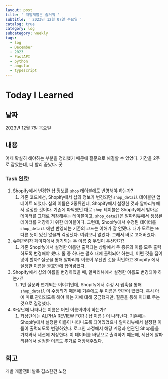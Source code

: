 ```yaml
---
layout: post
title: ' 개발개발은 즐거워 '
subtitle: ' 2023년 12월 07일 수요일 '
catalog: true
category: log
subcategory: weekly
tags:
  - log
  - December
  - 2023
  - FastAPI
  - python
  - angular
  - typescript
---
```


# Today I Learned

## 날짜

2023년 12월 7일 목요일

## 내용

어제 확실히 해야하는 부분을 정리했기 때문에 질문으로 해결할 수 있었다. 기간을 2주로 잡았는데, 더 빨리 끝났다. 굿

### Task 완료!

1.  Shopify에서 변경한 샵 정보를 `shop` 테이블에도 반영해야 하는가?
    1. 기존 코드에선, Shopify에서 샵의 정보가 변경되면 `shop_detail` 테이블만 업데이트 되었다. 샵의 이름은 2종류인데, Shopify에서 설정한 것과 알파리뷰에서 설정한 것이다. 기존에 파악했던 대로 `shop` 테이블은 Shopify에서 받아온 데이터를 그대로 저장해주는 테이블이고, `shop_detail`은 알파리뷰에서 생성된 데이터를 저장하기 위한 테이블이다. 그런데, Shopify에서 수정된 데이터를  `shop_detail` 에만 반영되는 기존의 코드는 이해가 잘 안됐다. 내가 모르는 또 다른 뜻이 있진 않을까 걱정됐다. 여쭤보니 없었다. 그래서 바로 고쳐버렸다.
2. 슈퍼관리자 페이지에서 병기되는 두 이름 중 무엇이 우선인가?
    1. 기존 Shopify에서 설정한 이름만 출력되는 상황에서 두 종류의 이름 모두 출력하도록 변경해야 했다. 둘 중 하나는 괄호 내에 출력되야 하는데, 어떤 것을 집어넣야 할까? 질문을 통해 알파리뷰 이름이 우선인 것을 확인하고 Shopify 에서 설정한 이름을 괄호안에 집어넣었다.
3. Shopify에서 샵의 이름을 변경하였을 때, 알파리뷰에서 설정한 이름도 변경되야 하는가?
    1. 1번 질문과 연계되는 이야기인데, Shopify에서 수정 시 웹훅을 통해 `shop_detail` 이 수정되기 때문에 기존에도 두 이름은 연관이 있었다. 혹시 아예 따로 관리되도록 해야 하는 지에 대해 궁금했지만, 질문을 통해 이대로 두는 것으로 결정했다.
4. 좌상단에 나타나는 이름은 어떤 이름이여야 하는가?
    1. 좌상단에는 ALPHA REVIEW FOR { 샵 이름 } 이 나타난다. 기존에는 Shopify에서 설정한 이름이 나타나도록 되어있었으나 알파리뷰에서 설정한 이름이 출력되도록 변경하였다. 로그인 과정에서 해당 계정과 연관된 Shop들을 가져와서 세션에 저장한다. 이 데이터를 바탕으로 출력하기 떄문에, 세션에 알파리뷰에서 설정한 이름도 추가로 저장해주었다.
    

## 회고

개발 개꿀잼!!! 발목 깁스한건 노잼

